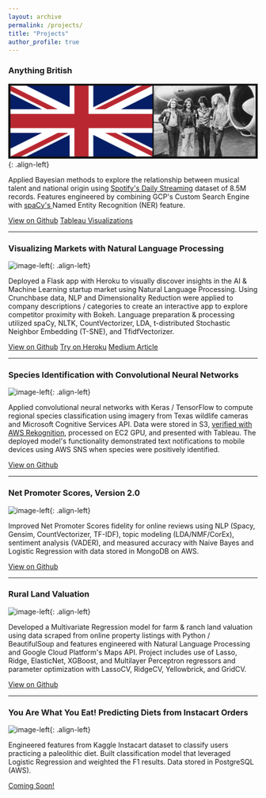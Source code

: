 ```yaml
---
layout: archive
permalink: /projects/
title: "Projects"
author_profile: true
---
```


<h3>Anything British</h3>

![image-left](/images/anything-brit-header.png){: .align-left}

Applied Bayesian methods to explore the relationship between musical talent and national origin using <a href='https://mkt.tableau.com/Public/Datasets/Spotify_Daily_Streaming.csv.zip'> Spotify's Daily Streaming</a> dataset of 8.5M records. Features engineered by combining GCP's Custom Search Engine with <a href ='https://spacy.io/'> spaCy's </a> Named Entity Recognition (NER) feature.

<a href="https://github.com/rwmyers46/Anything-British" class="btn btn--info">View on Github</a>
<a href="https://public.tableau.com/app/profile/russell.w.myers/viz/WhatsintheWater/Dashboard1" class="btn btn--success">Tableau Visualizations</a>

<hr>

<h3>Visualizing Markets with Natural Language Processing</h3>

![image-left](/images/app_screenshot2.png){: .align-left}

 Deployed a Flask app with Heroku to visually discover insights in the AI & Machine Learning startup market using Natural Language Processing. Using Crunchbase data, NLP and Dimensionality Reduction were applied to company descriptions / categories to create an interactive app to explore competitor proximity with Bokeh. Language preparation & processing utilized spaCy, NLTK, CountVectorizer, LDA, t-distributed Stochastic Neighbor Embedding (T-SNE), and TfidfVectorizer.

<a href="https://github.com/rwmyers46/Venture-Market-Proximity" class="btn btn--info">View on Github</a>
<a href="https://ai-ventures.herokuapp.com/" class="btn btn--success">Try on Heroku</a>
<a href='https://medium.com/@rwmyers46/marketing-with-nlp-765f4c607104' class='btn btn--primary'>Medium Article</a>

<hr>

<h3>Species Identification with Convolutional Neural Networks</h3>

![image-left](/images/deer.jpg){: .align-left}

<p>Applied convolutional neural networks with Keras / TensorFlow to compute regional species classification using imagery from Texas wildlife cameras and Microsoft Cognitive Services API. Data were stored in S3, <a href="https://rwmyers46.github.io/verify-labels-rekognition/">verified with AWS Rekognition</a>, processed on EC2 GPU, and presented with Tableau. The deployed model's functionality demonstrated text notifications to mobile devices using AWS SNS when species were positively identified.  </p>

<a href="https://github.com/rwmyers46/CNN-Species-Identification" class="btn btn--info">View on Github</a>

<hr>

<h3>Net Promoter Scores, Version 2.0</h3>

![image-left](/images/nps-guage-2.jpg){: .align-left}

Improved Net Promoter Scores fidelity for online reviews using NLP (Spacy, Gensim, CountVectorizer, TF-IDF), topic modeling (LDA/NMF/CorEx), sentiment analysis (VADER), and measured accuracy with Naive Bayes and Logistic Regression with data stored in MongoDB on AWS.

<a href="https://github.com/rwmyers46/Net-Promoter-Score-2.0" class="btn btn--info">View on Github</a>

<hr>

<h3>Rural Land Valuation</h3>

![image-left](/images/cow-2.jpg){: .align-left}

Developed a Multivariate Regression model for farm & ranch land valuation using data scraped from online property listings with Python / BeautifulSoup and features engineered with Natural Language Processing and Google Cloud Platform's Maps API. Project includes use of Lasso, Ridge, ElasticNet, XGBoost, and Multilayer Perceptron regressors and parameter optimization with LassoCV, RidgeCV, Yellowbrick, and GridCV.

<a href="https://github.com/rwmyers46/Rural-Land-Valuation" class="btn btn--info">View on Github</a>

<hr>

<h3>You Are What You Eat! Predicting Diets from Instacart Orders</h3>

![image-left](/images/paleo-image-2.jpg){: .align-left}


Engineered features from Kaggle Instacart dataset to classify users practicing a paleolithic diet.  Built classification model that leveraged Logistic Regression and weighted the F1 results. Data stored in PostgreSQL (AWS).

<a href="https://github.com/rwmyers46/Instacart-Diet-Classification" class="btn btn--info">Coming Soon!</a>
